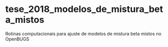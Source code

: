 # tese_2018_modelos_de_mistura_beta_mistos
Rotinas computacionais para ajuste de modelos de mistura beta mistos no OpenBUGS
